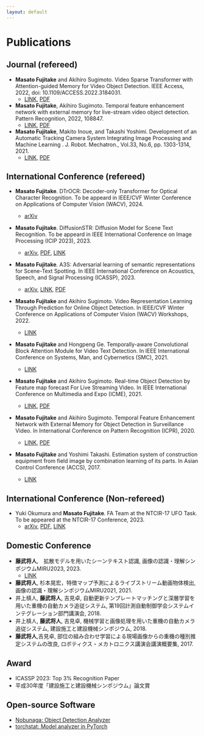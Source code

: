 ```yaml
---
layout: default
---
```


# Publications

## Journal (refereed)
- **Masato Fujitake** and Akihiro Sugimoto. Video Sparse Transformer with Attention-guided Memory for Video Object Detection. IEEE Access, 2022, doi: 10.1109/ACCESS.2022.3184031.
  - [LINK](https://ieeexplore.ieee.org/document/9798833), [PDF](./pdfs/Video_Sparse_Transformer_With_Attention-Guided_Memory_for_Video_Object_Detection.pdf)
- **Masato Fujitake**, Akihiro Sugimoto. Temporal feature enhancement network with external memory for live-stream video object detection. Pattern Recognition, 2022, 108847.
  - [LINK](https://www.sciencedirect.com/science/article/pii/S0031320322003284?dgcid=author), [PDF](./pdfs/1-s2.0-S0031320322003284-main.pdf)
- **Masato Fujitake**, Makito Inoue, and Takashi Yoshimi. Development of an Automatic Tracking Camera System Integrating Image Processing and Machine Learning
. J. Robot. Mechatron., Vol.33, No.6, pp. 1303-1314, 2021.
  - [LINK](https://www.fujipress.jp/jrm/rb/robot003300061303/), [PDF](./pdfs/Fujipress_JRM-33-6-10.pdf)

## International Conference (refereed)
- **Masato Fujitake**. DTrOCR: Decoder-only Transformer for Optical Character Recognition. To be appeard in IEEE/CVF Winter Conference on Applications of Computer Vision (WACV), 2024.
  -  [arXiv](https://arxiv.org/abs/2308.15996)
- **Masato Fujitake**. DiffusionSTR: Diffusion Model for Scene Text Recognition. To be appeard in IEEE International Conference on Image Processing (ICIP 2023), 2023.
  -  [arXiv](https://arxiv.org/abs/2306.16707), [PDF](pdfs/ICIP2024_DiffusionSTR.pdf), [LINK](https://ieeexplore.ieee.org/document/10222793)
- **Masato Fujitake**. A3S: Adversarial learning of semantic representations for Scene-Text Spotting. In IEEE International Conference on Acoustics, Speech, and Signal Processing (ICASSP), 2023.
  -  [arXiv](https://arxiv.org/abs/2302.10641), [LINK](https://ieeexplore.ieee.org/abstract/document/10096434), [PDF](pdfs/A3S_Adversarial_Learning_of_Semantic_Representations_for_Scene-Text_Spotting.pdf)
- **Masato Fujitake** and Akihiro Sugimoto. Video Representation Learning Through Prediction for Online Object Detection. In  IEEE/CVF Winter Conference on Applications of Computer Vision (WACV) Workshops, 2022.
  - [LINK](https://openaccess.thecvf.com/content/WACV2022W/RWS/html/Fujitake_Video_Representation_Learning_Through_Prediction_for_Online_Object_Detection_WACVW_2022_paper.html)
- **Masato Fujitake** and Hongpeng Ge. Temporally-aware Convolutional Block Attention Module for Video Text Detection. In IEEE International Conference on Systems, Man, and Cybernetics (SMC), 2021.
  - [LINK](https://ieeexplore.ieee.org/document/9658799)
- **Masato Fujitake** and Akihiro Sugimoto. Real-time Object Detection by Feature map forecast For Live Streaming Video. In IEEE International Conference on Multimedia and Expo (ICME), 2021.
  - [LINK](https://ieeexplore.ieee.org/document/9428277), [PDF](pdfs/ICME2021_1316.pdf)

- **Masato Fujitake** and Akihiro Sugimoto. Temporal Feature Enhancement Network with External Memory for Object Detection in Surveillance Video. In International Conference on Pattern Recognition (ICPR), 2020.
  - [LINK](https://ieeexplore.ieee.org/document/9412056), [PDF](pdfs/ICPR2020b.pdf)

- **Masato Fujitake** and Yoshimi Takashi. Estimation system of construction equipment from field image by combination learning of its parts. In Asian Control Conference (ACCS), 2017.
  - [LINK](https://ieeexplore.ieee.org/document/8287425)

## International Conference (Non-refereed)
- Yuki Okumura and **Masato Fujitake**. FA Team at the NTCIR-17 UFO Task. To be appeared at the NTCIR-17 Conference, 2023.
  -  [arXiv](https://arxiv.org/abs/2310.20322), [PDF](pdfs/02-NTCIR17-UFO-OkumuraY.pdf), [LINK](https://research.nii.ac.jp/ntcir/workshop/OnlineProceedings17/pdf/ntcir/02-NTCIR17-UFO-OkumuraY.pdf)
     
## Domestic Conference
- **藤武将人**,　拡散モデルを用いたシーンテキスト認識, 画像の認識・理解シンポジウムMIRU2023, 2023.
  - [LINK](http://cvim.ipsj.or.jp/MIRU2023/program/) 
- **藤武将人**, 杉本晃宏，特徴マップ予測によるライブストリーム動画物体検出, 画像の認識・理解シンポジウムMIRU2021, 2021.
- 井上槙人, **藤武将人**, 吉見卓, 自動更新テンプレートマッチングと深層学習を用いた重機の自動カメラ追従システム, 第19回計測自動制御学会システムインテグレーション部門講演会, 2018.
- 井上槙人, **藤武将人**, 吉見卓, 機械学習と画像処理を用いた重機の自動カメラ追従システム, 建設施工と建設機械シンポジウム, 2018.
- **藤武将人**,吉見卓, 部位の組み合わせ学習による現場画像からの重機の種別推定システムの改良, ロボティクス・メカトロニクス講演会講演概要集, 2017.

## Award
- ICASSP 2023: Top 3% Recognition Paper
- 平成30年度「建設施工と建設機械シンポジウム」論文賞

## Open-source Software
- [Nobunaga: Object Detection Analyzer](https://github.com/FastAccounting/nobunaga)
- [torchstat: Model analyzer in PyTorch](https://github.com/Swall0w/torchstat)
